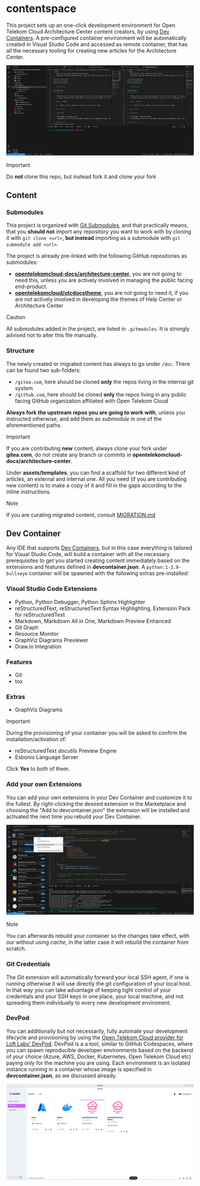 # contentspace

This project sets up an one-click development environment for Open Telekom Cloud Architecture Center content creators, 
by using [Dev Containers](https://code.visualstudio.com/docs/devcontainers/containers). A pre-configured container
environment will be automatically created in Visual Studio Code and accessed as remote container, that has all the necessary
tooling for creating new articles for the Architecture Center.

![devcontainer.png](assets%2Fimages%2Fremote-devcontainer.png)

> [!IMPORTANT]
> Do **not** clone this repo, but instead fork it and clone your fork

## Content

### Submodules

This project is organized with [Git Submodules](https://git-scm.com/book/en/v2/Git-Tools-Submodules), and that practically
means, that you **should not** import any repository you want to work with by cloning it with `git clone <url>`, **but instead**
importing as a submodule with `git submodule add <url>`.

The project is already pre-linked with the following GitHub repositories as submodules:

- **[opentelekomcloud-docs/architecture-center](https://github.com/opentelekomcloud-docs/architecture-center)**, you are not going to need this, unless you are actively involved in managing the public facing end-product.
- **[opentelekomcloud/otcdocstheme](https://github.com/opentelekomcloud/otcdocstheme)**, you are not going to need it, if you are not actively involved in developing the themes of Help Center or Architecture Center

> [!CAUTION]
> All submodules added in the project, are listed in `.gitmodules`. It is strongly advised not to alter this file manually.

### Structure

The newly created or migrated content has always to go under `/doc`. There can be found two sub-folders:

- `/gitea.com`, here should be cloned **only** the repos living in the internal git system 
- `/github.com`, here should be cloned **only** the repos living in any public facing GitHub organization affiliated with Open Telekom Cloud

**Always fork the upstream repos you are going to work with**, unless you instructed otherwise, and add them 
as _submodule_ in one of the aforementioned paths.

> [!IMPORTANT]   
> If you are contributing **new** content, always clone your fork under **gitea.com**, do not create any branch or commits 
> in **opentelekomcloud-docs/architecture-center**.

Under **assets/templates**, you can find a scaffold for two different kind of articles, an external and internal one. All you 
need (if you are contributing new content) is to make a copy of it and fill in the gaps according to the inline instructions.

> [!NOTE]   
> If you are curating migrated content, consult [MIGRATION.md](doc%2Fgitea.com%2FMIGRATION.md)


## Dev Container

Any IDE that supports [Dev Containers](https://code.visualstudio.com/docs/devcontainers/containers), but in this case everything is tailored for Visual Studio Code, will build 
a container with all the necessary prerequisites to get you started creating content immediately based on the extensions 
and features defined in **devcontainer.json**. A `python:1-3.9-bullseye` container will be spawned with the following 
extras pre-installed:

### Visual Studio Code Extensions

- Python, Python Debugger, Python Sphinx Highlighter
- reStructuredText, reStructuredText Syntax Highlighting, Extension Pack for reStructuredText
- Markdown, Markdown All in One, Markdown Preview Enhanced 
- Git Graph
- Resource Monitor
- GraphViz Diagrams Previewer
- Draw.io Integration

### Features

- Git
- tox

### Extras

- GraphViz Diagrams


> [!IMPORTANT]   
> During the provisioning of your container you will be asked to confirm the installation/activation of:
>
> - reStructuredText *docutils* Preview Engine
> - Esbonio Language Server
>
> Click **Yes** to both of them.

### Add your own Extensions

You can add your own extensions in your Dev Container and customize it to the fullest. By right-clicking the desired 
extension in the Marketplace and choosing the "Add to devcontainer.json" the extension will be installed and activated
the next time you rebuild your Dev Container.

![add-extension.png](assets%2Fimages%2Fadd-extension-fs.png)

> [!NOTE]  
> You can afterwards rebuild your container so the changes take effect, with our without using _cache_, in the latter 
> case it will rebuild the container from scratch. 

### Git Credentials

The Git extension will automatically forward your local SSH agent, if one is running otherwise it will use directly the git configuration
of your local host. In that way you can take advantage of keeping tight control of your credentials and your SSH keys in one place, your 
local machine, and not spreading them individually to every new development enviroment. 

### DevPod

You can additionally but not necessarily, fully automate your development lifecycle and provisioning by using the [Open Telekom Cloud provider for Loft Labs' DevPod](https://github.com/akyriako/devpod-provider-opentelekomcloud). DevPod is a a tool, similar to GitHub Codespaces, where you can spawn reproducible developer environments based on the backend of your choice (Azure, AWS, Docker, Kubernetes, Open Telekom Cloud etc) paying only for the machine you are using. Each environment is an isolated instance running in a container whose image is specified in **devcontainer.json**, as we discussed already. 

![devpod.png](assets%2Fimages%2Fdevpod.png)





